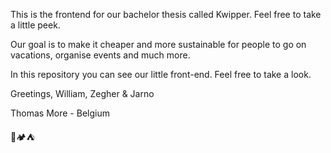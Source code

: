 This is the frontend for our bachelor thesis called Kwipper. Feel free to take a little peek.

Our goal is to make it cheaper and more sustainable for people to go on vacations, organise events and much more.

In this repository you can see our little front-end. Feel free to take a look.

Greetings, William, Zegher & Jarno

Thomas More - Belgium

🎪🏕️⛺
